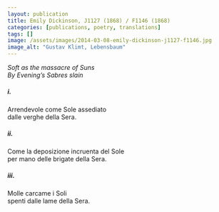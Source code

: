 ```yaml
---
layout: publication
title: Emily Dickinson, J1127 (1868) / F1146 (1868)
categories: [publications, poetry, translations]
tags: []
image: /assets/images/2014-03-08-emily-dickinson-j1127-f1146.jpg
image_alt: "Gustav Klimt, Lebensbaum"
---
```


<p><em>Soft as the massacre of Suns<br />
By Evening’s Sabres slain</em></p>

<h5>i.</h5>

<p>Arrendevole come Sole assediato<br />
dalle verghe della Sera.</p>

<h5>ii.</h5>

<p>Come la deposizione incruenta del Sole<br />
per mano delle brigate della Sera.</p>

<h5>iii.</h5>

<p>Molle carcame i Soli<br />
spenti dalle lame della Sera.</p>
